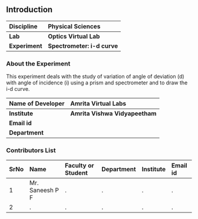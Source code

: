 ## Introduction


<b>Discipline | <b> Physical Sciences
:--|:--|
<b> Lab | <b> Optics Virtual Lab
<b> Experiment|     <b> Spectrometer: i-d curve

### About the Experiment 

This experiment deals with the study of variation of angle of deviation (d) with angle of incidence (i) using a prism and spectrometer and to draw the i-d curve.

<b>Name of Developer | <b> Amrita Virtual Labs
:--|:--|
<b> Institute | <b>  Amrita Vishwa Vidyapeetham
<b> Email id|     <b>  
<b> Department |  

### Contributors List

SrNo | Name | Faculty or Student | Department| Institute | Email id
:--|:--|:--|:--|:--|:--|
1 | Mr. Saneesh P F | . | . | . | .
2 | . | . | . | . | .
